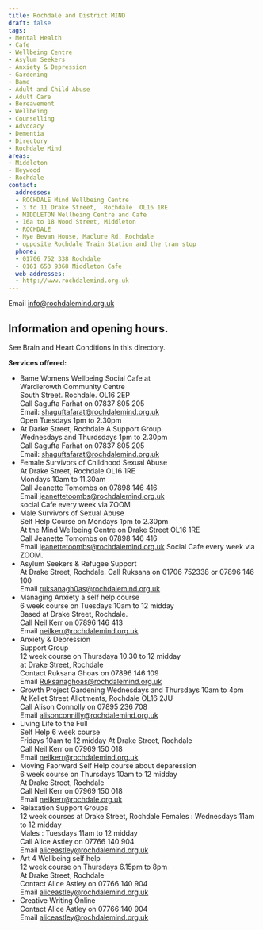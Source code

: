 ```yaml
---
title: Rochdale and District MIND
draft: false
tags:
- Mental Health
- Cafe 
- Wellbeing Centre
- Asylum Seekers
- Anxiety & Depression
- Gardening
- Bame
- Adult and Child Abuse
- Adult Care
- Bereavement
- Wellbeing
- Counselling
- Advocacy
- Dementia
- Directory
- Rochdale Mind
areas:
- Middleton
- Heywood
- Rochdale
contact:
  addresses:
  - ROCHDALE Mind Wellbeing Centre    
  - 3 to 11 Drake Street,  Rochdale  OL16 1RE  
  - MIDDLETON Wellbeing Centre and Cafe  
  - 16a to 18 Wood Street, Middleton  
  - ROCHDALE  
  - Nye Bevan House, Maclure Rd. Rochdale  
  - opposite Rochdale Train Station and the tram stop
  phone:
  - 01706 752 338 Rochdale
  - 0161 653 9368 Middleton Cafe
  web_addresses:
  - http://www.rochdalemind.org.uk
---
```


Email info@rochdalemind.org.uk  


## Information and opening hours.
See Brain and Heart Conditions in this directory.

**Services offered:**  
* Bame Womens Wellbeing Social Cafe at  
Wardlerowth Community Centre  
South Street. Rochdale.  OL16 2EP  
Call Sagufta Farhat on 07837 805 205  
Email: shaguftafarat@rochdalemind.org.uk  
Open Tuesdays 1pm to 2.30pm  
* At Darke Street, Rochdale A Support Group.  
Wednesdays and Thurdsdays  1pm to 2.30pm  
Call Sagufta Farhat on 07837 805 205  
Email: shaguftafarat@rochdalemind.org.uk 
* Female Survivors of Childhood Sexual Abuse  
At Drake Street, Rochdale  OL16 1RE  
Mondays 10am to 11.30am  
Call Jeanette Tomombs on 07898 146 416  
Email jeanettetoombs@rochdalemind.org.uk  
social Cafe every week via ZOOM  
* Male Survivors of Sexual Abuse  
Self Help Course on Mondays 1pm to 2.30pm  
At the Mind Wellbeing Centre on Drake Street OL16 1RE  
Call Jeanette Tomombs on 07898 146 416  
Email jeanettetoombs@rochdalemind.org.uk 
Social Cafe every week via ZOOM.  
* Asylum Seekers & Refugee Support  
At  Drake Street, Rochdale.
Call Ruksana on 01706 752338 or  07896 146 100  
Email ruksanagh0as@rochdalemind.org.uk  
* Managing Anxiety    a self help course  
6 week course on Tuesdays   10am to 12 midday  
Based at Drake Street, Rochdale.  
Call Neil Kerr on 07896 146 413  
Email  neilkerr@rochdalemind.org.uk  
* Anxiety & Depression  
Support Group  
12 week course on Thursdaya  10.30 to 12 midday  
at Drake Street, Rochdale  
Contact Ruksana Ghoas on 07896 146 109  
Email Ruksanaghoas@rochdalemind.org.uk  
* Growth Project       Gardening
Wednesdays and Thursdays 10am to 4pm  
At Kellet Street Allotments, Rochdale OL16 2JU  
Call Alison Connolly on 07895 236 708  
Email alisonconnilly@rochdalemind.org.uk  
* Living Life to the Full  
Self Help  6 week course  
Fridays 10am to 12 midday
At Drake Street, Rochdale  
Call Neil Kerr on 07969 150 018  
Email neilkerr@rochdalemind.org.uk  
* Moving Faorward    Self Help course  about deparession   
6 week course on Thursdays 10am to 12 midday  
At Drake Street, Rochdale  
Call Neil Kerr on 07969 150 018  
Email neilkerr@rochdale.org.uk  
* Relaxation     Support Groups  
12 week courses at Drake Street, Rochdale
Females : Wednesdays 11am to 12 midday  
Males : Tuesdays  11am to 12 midday  
Call Alice Astley on 07766 140 904  
Email aliceastley@rochdalemind.org.uk   
* Art 4 Wellbeing     self help  
12 week course on Thursdays 6.15pm to 8pm  
At Drake Street, Rochdale  
Contact Alice Astley on 07766 140 904  
Email aliceastley@rochdalemind.org.uk   
* Creative Writing      Online  
Contact Alice Astley on 07766 140 904  
Email aliceastley@rochdalemind.org.uk  



